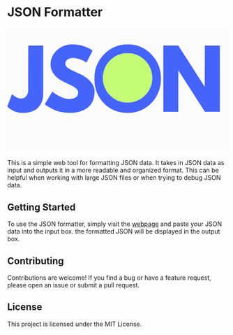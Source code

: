 # JSON Formatter
![Logo](./src/assets/logo.svg)

This is a simple web tool for formatting JSON data. It takes in JSON data as input and outputs it in a more readable and organized format. This can be helpful when working with large JSON files or when trying to debug JSON data.

## Getting Started
To use the JSON formatter, simply visit the [webpage](https://json-formatter.henoktsegaye.com/) and paste your JSON data into the input box. the formatted JSON will be displayed in the output box.

## Contributing
Contributions are welcome! If you find a bug or have a feature request, please open an issue or submit a pull request.

## License
This project is licensed under the MIT License.
